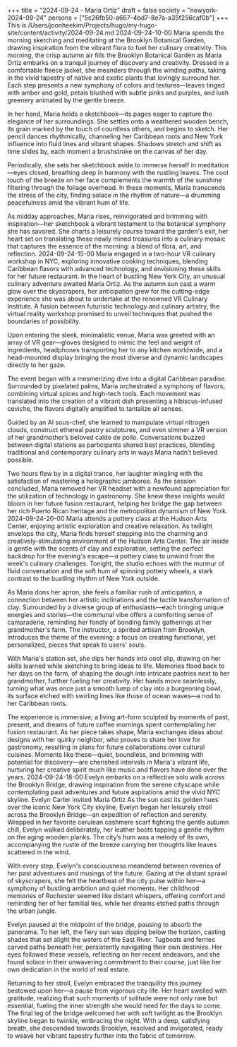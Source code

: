 +++
title = "2024-09-24 - Maria Ortiz"
draft = false
society = "newyork-2024-09-24"
persons = ["5c26fb50-a667-4bd7-8e7a-a35f256caf0b"]
+++
This is /Users/joonheekim/Projects/hugo/my-hugo-site/content/activity/2024-09-24.md
2024-09-24-10-00
Maria spends the morning sketching and meditating at the Brooklyn Botanical Garden, drawing inspiration from the vibrant flora to fuel her culinary creativity.
This morning, the crisp autumn air fills the Brooklyn Botanical Garden as Maria Ortiz embarks on a tranquil journey of discovery and creativity. Dressed in a comfortable fleece jacket, she meanders through the winding paths, taking in the vivid tapestry of native and exotic plants that lovingly surround her. Each step presents a new symphony of colors and textures—leaves tinged with amber and gold, petals blushed with subtle pinks and purples, and lush greenery animated by the gentle breeze.

In her hand, Maria holds a sketchbook—its pages eager to capture the elegance of her surroundings. She settles onto a weathered wooden bench, its grain marked by the touch of countless others, and begins to sketch. Her pencil dances rhythmically, channeling her Caribbean roots and New York influence into fluid lines and vibrant shapes. Shadows stretch and shift as time slides by, each moment a brushstroke on the canvas of her day.

Periodically, she sets her sketchbook aside to immerse herself in meditation—eyes closed, breathing deep in harmony with the rustling leaves. The cool touch of the breeze on her face complements the warmth of the sunshine filtering through the foliage overhead. In these moments, Maria transcends the stress of the city, finding solace in the rhythm of nature—a drumming peacefulness amid the vibrant hum of life.

As midday approaches, Maria rises, reinvigorated and brimming with inspiration—her sketchbook a vibrant testament to the botanical symphony she has savored. She charts a leisurely course toward the garden's exit, her heart set on translating these newly mined treasures into a culinary mosaic that captures the essence of the morning: a blend of flora, art, and reflection.
2024-09-24-15-00
Maria engaged in a two-hour VR culinary workshop in NYC, exploring innovative cooking techniques, blending Caribbean flavors with advanced technology, and envisioning these skills for her future restaurant.
In the heart of bustling New York City, an unusual culinary adventure awaited Maria Ortiz. As the autumn sun cast a warm glow over the skyscrapers, her anticipation grew for the cutting-edge experience she was about to undertake at the renowned VR Culinary Institute. A fusion between futuristic technology and culinary artistry, the virtual reality workshop promised to unveil techniques that pushed the boundaries of possibility.

Upon entering the sleek, minimalistic venue, Maria was greeted with an array of VR gear—gloves designed to mimic the feel and weight of ingredients, headphones transporting her to any kitchen worldwide, and a head-mounted display bringing the most diverse and dynamic landscapes directly to her gaze.

The event began with a mesmerizing dive into a digital Caribbean paradise. Surrounded by pixelated palms, Maria orchestrated a symphony of flavors, combining virtual spices and high-tech tools. Each movement was translated into the creation of a vibrant dish presenting a hibiscus-infused ceviche, the flavors digitally amplified to tantalize all senses.

Guided by an AI sous-chef, she learned to manipulate virtual nitrogen clouds, construct ethereal pastry sculptures, and even simmer a VR version of her grandmother’s beloved caldo de pollo. Conversations buzzed between digital stations as participants shared best practices, blending traditional and contemporary culinary arts in ways Maria hadn’t believed possible.

Two hours flew by in a digital trance, her laughter mingling with the satisfaction of mastering a holographic jamboree. As the session concluded, Maria removed her VR headset with a newfound appreciation for the utilization of technology in gastronomy. She knew these insights would bloom in her future fusion restaurant, helping her bridge the gap between her rich Puerto Rican heritage and the metropolitan dynamism of New York.
2024-09-24-20-00
Maria attends a pottery class at the Hudson Arts Center, enjoying artistic exploration and creative relaxation.
As twilight envelops the city, Maria finds herself stepping into the charming and creatively-stimulating environment of the Hudson Arts Center. The air inside is gentle with the scents of clay and exploration, setting the perfect backdrop for the evening's escape—a pottery class to unwind from the week's culinary challenges. Tonight, the studio echoes with the murmur of fluid conversation and the soft hum of spinning pottery wheels, a stark contrast to the bustling rhythm of New York outside.

As Maria dons her apron, she feels a familiar rush of anticipation, a connection between her artistic inclinations and the tactile transformation of clay. Surrounded by a diverse group of enthusiasts—each bringing unique energies and stories—the communal vibe offers a comforting sense of camaraderie, reminding her fondly of bonding family gatherings at her grandmother's farm. The instructor, a spirited artisan from Brooklyn, introduces the theme of the evening: a focus on creating functional, yet personalized, pieces that speak to users' souls.

With Maria's station set, she dips her hands into cool slip, drawing on her skills learned while sketching to bring ideas to life. Memories flood back to her days on the farm, of shaping the dough into intricate pastries next to her grandmother, further fueling her creativity. Her hands move seamlessly, turning what was once just a smooth lump of clay into a burgeoning bowl, its surface etched with swirling lines like those of ocean waves—a nod to her Caribbean roots.

The experience is immersive; a living art-form sculpted by moments of past, present, and dreams of future coffee mornings spent contemplating her fusion restaurant. As her piece takes shape, Maria exchanges ideas about designs with her quirky neighbor, who proves to share her love for gastronomy, resulting in plans for future collaborations over cultural cuisines.
Moments like these—quiet, boundless, and brimming with potential for discovery—are cherished intervals in Maria's vibrant life, nurturing her creative spirit much like music and flavors have done over the years.
2024-09-24-18-00
Evelyn embarks on a reflective solo walk across the Brooklyn Bridge, drawing inspiration from the serene cityscape while contemplating past adventures and future aspirations amid the vivid NYC skyline.
Evelyn Carter invited Maria Ortiz
As the sun cast its golden hues over the iconic New York City skyline, Evelyn began her leisurely stroll across the Brooklyn Bridge—an expedition of reflection and serenity. Wrapped in her favorite cerulean cashmere scarf fighting the gentle autumn chill, Evelyn walked deliberately, her leather boots tapping a gentle rhythm on the aging wooden planks. The city’s hum was a melody of its own, accompanying the rustle of the breeze carrying her thoughts like leaves scattered in the wind.

With every step, Evelyn's consciousness meandered between reveries of her past adventures and musings of the future. Gazing at the distant sprawl of skyscrapers, she felt the heartbeat of the city pulse within her—a symphony of bustling ambition and quiet moments. Her childhood memories of Rochester seemed like distant whispers, offering comfort and reminding her of her familial ties, while her dreams etched paths through the urban jungle.

Evelyn paused at the midpoint of the bridge, pausing to absorb the panorama. To her left, the fiery sun was dipping below the horizon, casting shades that set alight the waters of the East River. Tugboats and ferries carved paths beneath her, persistently navigating their own destinies. Her eyes followed these vessels, reflecting on her recent endeavors, and she found solace in their unwavering commitment to their course, just like her own dedication in the world of real estate.

Returning to her stroll, Evelyn embraced the tranquility this journey bestowed upon her—a pause from vigorous city life. Her heart swelled with gratitude, realizing that such moments of solitude were not only rare but essential, fueling the inner strength she would need for the days to come. The final leg of the bridge welcomed her with soft twilight as the Brooklyn skyline began to twinkle, embracing the night. With a deep, satisfying breath, she descended towards Brooklyn, resolved and invigorated, ready to weave her vibrant tapestry further into the fabric of tomorrow.
